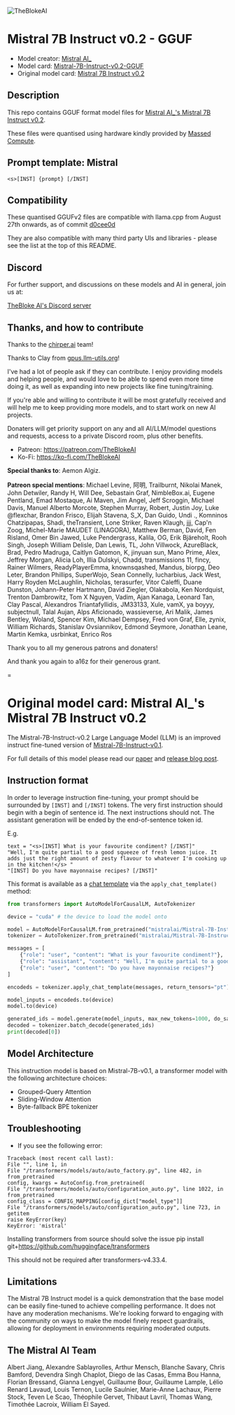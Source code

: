 ![TheBlokeAI](https://i.imgur.com/EBdldam.jpg)

# Mistral 7B Instruct v0.2 - GGUF
- Model creator: [Mistral AI_](https://huggingface.co/mistralai)
- Model card: [Mistral-7B-Instruct-v0.2-GGUF](https://huggingface.co/TheBloke/Mistral-7B-Instruct-v0.2-GGUF)
- Original model card: [Mistral 7B Instruct v0.2](https://huggingface.co/mistralai/Mistral-7B-Instruct-v0.2)

## Description

This repo contains GGUF format model files for [Mistral AI_'s Mistral 7B Instruct v0.2](https://huggingface.co/mistralai/Mistral-7B-Instruct-v0.2).

These files were quantised using hardware kindly provided by [Massed Compute](https://massedcompute.com/).


## Prompt template: Mistral

```
<s>[INST] {prompt} [/INST]

```

## Compatibility

These quantised GGUFv2 files are compatible with llama.cpp from August 27th onwards, as of commit [d0cee0d](https://github.com/ggerganov/llama.cpp/commit/d0cee0d36d5be95a0d9088b674dbb27354107221)

They are also compatible with many third party UIs and libraries - please see the list at the top of this README.

## Discord

For further support, and discussions on these models and AI in general, join us at:

[TheBloke AI's Discord server](https://discord.gg/theblokeai)

## Thanks, and how to contribute

Thanks to the [chirper.ai](https://chirper.ai) team!

Thanks to Clay from [gpus.llm-utils.org](llm-utils)!

I've had a lot of people ask if they can contribute. I enjoy providing models and helping people, and would love to be able to spend even more time doing it, as well as expanding into new projects like fine tuning/training.

If you're able and willing to contribute it will be most gratefully received and will help me to keep providing more models, and to start work on new AI projects.

Donaters will get priority support on any and all AI/LLM/model questions and requests, access to a private Discord room, plus other benefits.

* Patreon: https://patreon.com/TheBlokeAI
* Ko-Fi: https://ko-fi.com/TheBlokeAI

**Special thanks to**: Aemon Algiz.

**Patreon special mentions**: Michael Levine, 阿明, Trailburnt, Nikolai Manek, John Detwiler, Randy H, Will Dee, Sebastain Graf, NimbleBox.ai, Eugene Pentland, Emad Mostaque, Ai Maven, Jim Angel, Jeff Scroggin, Michael Davis, Manuel Alberto Morcote, Stephen Murray, Robert, Justin Joy, Luke @flexchar, Brandon Frisco, Elijah Stavena, S_X, Dan Guido, Undi ., Komninos Chatzipapas, Shadi, theTransient, Lone Striker, Raven Klaugh, jjj, Cap'n Zoog, Michel-Marie MAUDET (LINAGORA), Matthew Berman, David, Fen Risland, Omer Bin Jawed, Luke Pendergrass, Kalila, OG, Erik Bjäreholt, Rooh Singh, Joseph William Delisle, Dan Lewis, TL, John Villwock, AzureBlack, Brad, Pedro Madruga, Caitlyn Gatomon, K, jinyuan sun, Mano Prime, Alex, Jeffrey Morgan, Alicia Loh, Illia Dulskyi, Chadd, transmissions 11, fincy, Rainer Wilmers, ReadyPlayerEmma, knownsqashed, Mandus, biorpg, Deo Leter, Brandon Phillips, SuperWojo, Sean Connelly, Iucharbius, Jack West, Harry Royden McLaughlin, Nicholas, terasurfer, Vitor Caleffi, Duane Dunston, Johann-Peter Hartmann, David Ziegler, Olakabola, Ken Nordquist, Trenton Dambrowitz, Tom X Nguyen, Vadim, Ajan Kanaga, Leonard Tan, Clay Pascal, Alexandros Triantafyllidis, JM33133, Xule, vamX, ya boyyy, subjectnull, Talal Aujan, Alps Aficionado, wassieverse, Ari Malik, James Bentley, Woland, Spencer Kim, Michael Dempsey, Fred von Graf, Elle, zynix, William Richards, Stanislav Ovsiannikov, Edmond Seymore, Jonathan Leane, Martin Kemka, usrbinkat, Enrico Ros


Thank you to all my generous patrons and donaters!

And thank you again to a16z for their generous grant.

=
# Original model card: Mistral AI_'s Mistral 7B Instruct v0.2

The Mistral-7B-Instruct-v0.2 Large Language Model (LLM) is an improved instruct fine-tuned version of [Mistral-7B-Instruct-v0.1](https://huggingface.co/mistralai/Mistral-7B-Instruct-v0.1).

For full details of this model please read our [paper](https://arxiv.org/abs/2310.06825) and [release blog post](https://mistral.ai/news/la-plateforme/).

## Instruction format

In order to leverage instruction fine-tuning, your prompt should be surrounded by `[INST]` and `[/INST]` tokens. The very first instruction should begin with a begin of sentence id. The next instructions should not. The assistant generation will be ended by the end-of-sentence token id.

E.g.
```
text = "<s>[INST] What is your favourite condiment? [/INST]"
"Well, I'm quite partial to a good squeeze of fresh lemon juice. It adds just the right amount of zesty flavour to whatever I'm cooking up in the kitchen!</s> "
"[INST] Do you have mayonnaise recipes? [/INST]"
```

This format is available as a [chat template](https://huggingface.co/docs/transformers/main/chat_templating) via the `apply_chat_template()` method:

```python
from transformers import AutoModelForCausalLM, AutoTokenizer

device = "cuda" # the device to load the model onto

model = AutoModelForCausalLM.from_pretrained("mistralai/Mistral-7B-Instruct-v0.1")
tokenizer = AutoTokenizer.from_pretrained("mistralai/Mistral-7B-Instruct-v0.1")

messages = [
    {"role": "user", "content": "What is your favourite condiment?"},
    {"role": "assistant", "content": "Well, I'm quite partial to a good squeeze of fresh lemon juice. It adds just the right amount of zesty flavour to whatever I'm cooking up in the kitchen!"},
    {"role": "user", "content": "Do you have mayonnaise recipes?"}
]

encodeds = tokenizer.apply_chat_template(messages, return_tensors="pt")

model_inputs = encodeds.to(device)
model.to(device)

generated_ids = model.generate(model_inputs, max_new_tokens=1000, do_sample=True)
decoded = tokenizer.batch_decode(generated_ids)
print(decoded[0])
```

## Model Architecture
This instruction model is based on Mistral-7B-v0.1, a transformer model with the following architecture choices:
- Grouped-Query Attention
- Sliding-Window Attention
- Byte-fallback BPE tokenizer

## Troubleshooting
- If you see the following error:
```
Traceback (most recent call last):
File "", line 1, in
File "/transformers/models/auto/auto_factory.py", line 482, in from_pretrained
config, kwargs = AutoConfig.from_pretrained(
File "/transformers/models/auto/configuration_auto.py", line 1022, in from_pretrained
config_class = CONFIG_MAPPING[config_dict["model_type"]]
File "/transformers/models/auto/configuration_auto.py", line 723, in getitem
raise KeyError(key)
KeyError: 'mistral'
```

Installing transformers from source should solve the issue
pip install git+https://github.com/huggingface/transformers

This should not be required after transformers-v4.33.4.

## Limitations

The Mistral 7B Instruct model is a quick demonstration that the base model can be easily fine-tuned to achieve compelling performance.
It does not have any moderation mechanisms. We're looking forward to engaging with the community on ways to
make the model finely respect guardrails, allowing for deployment in environments requiring moderated outputs.

## The Mistral AI Team

Albert Jiang, Alexandre Sablayrolles, Arthur Mensch, Blanche Savary, Chris Bamford, Devendra Singh Chaplot, Diego de las Casas, Emma Bou Hanna, Florian Bressand, Gianna Lengyel, Guillaume Bour, Guillaume Lample, Lélio Renard Lavaud, Louis Ternon, Lucile Saulnier, Marie-Anne Lachaux, Pierre Stock, Teven Le Scao, Théophile Gervet, Thibaut Lavril, Thomas Wang, Timothée Lacroix, William El Sayed.
